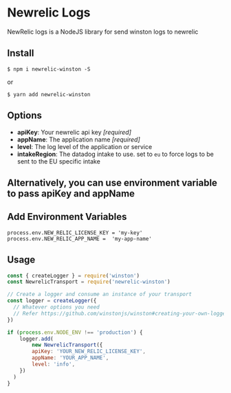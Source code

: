 
# Newrelic Logs
NewRelic logs is a NodeJS library for send winston logs to newrelic

## Install
```console
$ npm i newrelic-winston -S
```
or
```console
$ yarn add newrelic-winston
```

## Options
- **apiKey**: Your newrelic api key *[required]*
- **appName**: The application name *[required]*
- **level**: The log level of the application or service
- **intakeRegion**: The datadog intake to use. set to `eu` to force logs to be sent to the EU specific intake

## Alternatively, you can use environment variable to pass apiKey and appName
## Add Environment Variables

```node
process.env.NEW_RELIC_LICENSE_KEY = 'my-key'
process.env.NEW_RELIC_APP_NAME =  'my-app-name'
```

## Usage
```javascript
const { createLogger } = require('winston')
const NewrelicTransport = require('newrelic-winston')

// Create a logger and consume an instance of your transport
const logger = createLogger({
  // Whatever options you need
  // Refer https://github.com/winstonjs/winston#creating-your-own-logger
})

if (process.env.NODE_ENV !== 'production') {
    logger.add(
        new NewrelicTransport({
        apiKey: 'YOUR_NEW_RELIC_LICENSE_KEY',
        appName: 'YOUR_APP_NAME',
        level: 'info',
    })
  )
}

```

